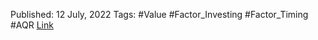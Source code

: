 
Published: 12 July, 2022
Tags: #Value #Factor_Investing #Factor_Timing #AQR 
[Link](obsidian://open?vault=Akul's%20Notebook&file=Library_Personal%2Fjournals%2Cmagazines%2FAQR%2FWe%20Are%20Not%20Just%20Value%20Except%20You%20Know%20When%20We%20Are.pdf)
